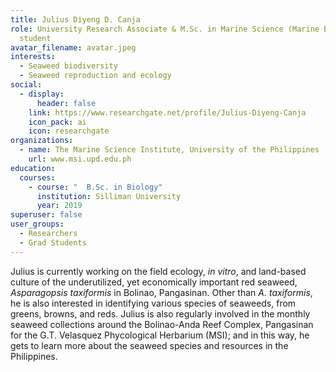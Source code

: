 ```yaml
---
title: Julius Diyeng D. Canja
role: University Research Associate & M.Sc. in Marine Science (Marine Biology)
  student
avatar_filename: avatar.jpeg
interests:
  - Seaweed biodiversity
  - Seaweed reproduction and ecology
social:
  - display:
      header: false
    link: https://www.researchgate.net/profile/Julius-Diyeng-Canja
    icon_pack: ai
    icon: researchgate
organizations:
  - name: The Marine Science Institute, University of the Philippines
    url: www.msi.upd.edu.ph
education:
  courses:
    - course: "  B.Sc. in Biology"
      institution: Silliman University
      year: 2019
superuser: false
user_groups:
  - Researchers
  - Grad Students
---
```

Julius is currently working on the field ecology, *in vitro*, and land-based culture of the underutilized, yet economically important red seaweed, *Asparagopsis taxiformis* in Bolinao, Pangasinan. Other than *A. taxiformis*, he is also interested in identifying various species of seaweeds, from greens, browns, and reds. Julius is also regularly involved in the monthly seaweed collections around the Bolinao-Anda Reef Complex, Pangasinan for the G.T. Velasquez Phycological Herbarium (MSI); and in this way, he gets to learn more about the seaweed species and resources in the Philippines.